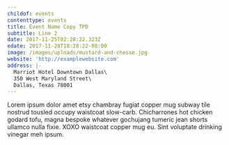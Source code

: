 ```yaml
---
childof: events
contenttype: events
title: Event Name Copy TPD
subtitle: Line 2
date: 2017-11-25T02:28:22.323Z
edate: 2017-11-28T18:28:22-08:00
image: /images/uploads/mustard-and-chesse.jpg
website: 'http://examplewebsite.com'
address: |-
  Marriot Hotel Downtown Dallas\
  350 West Maryland Street\
  Dallas, Texas 78001
---
```

Lorem ipsum dolor amet etsy chambray fugiat copper mug subway tile nostrud tousled occupy waistcoat slow-carb. Chicharrones hot chicken godard tofu, magna bespoke whatever gochujang tumeric jean shorts ullamco nulla fixie. XOXO waistcoat copper mug eu. Sint voluptate drinking vinegar meh ipsum.
